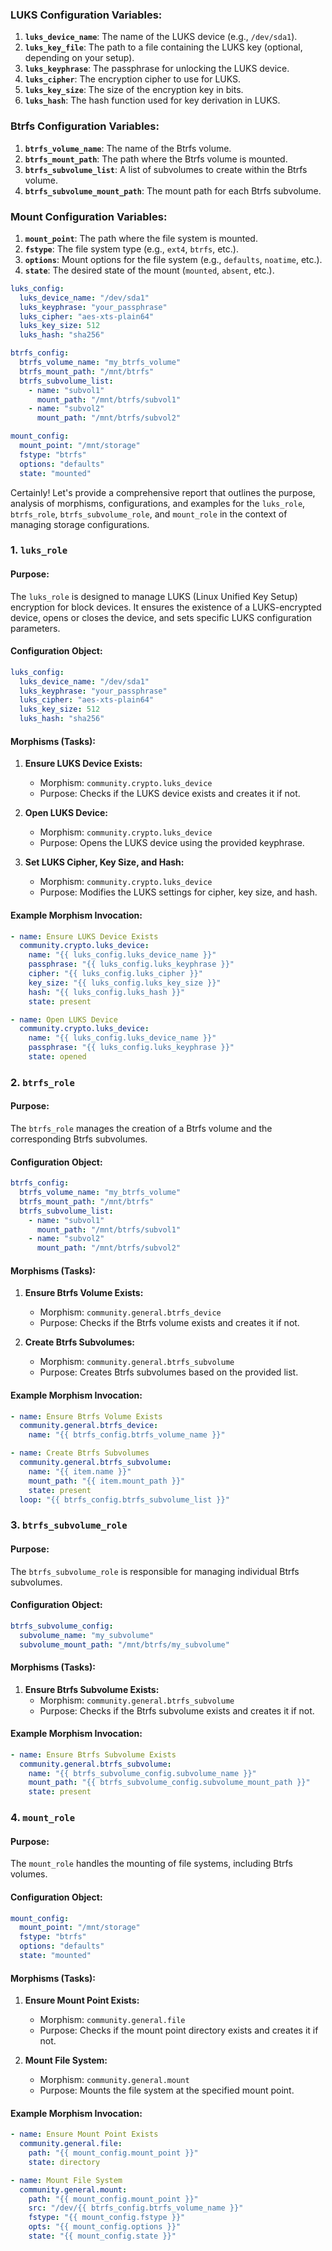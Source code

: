 ### LUKS Configuration Variables:

1.  **`luks_device_name`**: The name of the LUKS device (e.g., `/dev/sda1`).
2.  **`luks_key_file`**: The path to a file containing the LUKS key (optional, depending on your setup).
3.  **`luks_keyphrase`**: The passphrase for unlocking the LUKS device.
4.  **`luks_cipher`**: The encryption cipher to use for LUKS.
5.  **`luks_key_size`**: The size of the encryption key in bits.
6.  **`luks_hash`**: The hash function used for key derivation in LUKS.

### Btrfs Configuration Variables:

1.  **`btrfs_volume_name`**: The name of the Btrfs volume.
2.  **`btrfs_mount_path`**: The path where the Btrfs volume is mounted.
3.  **`btrfs_subvolume_list`**: A list of subvolumes to create within the Btrfs volume.
4.  **`btrfs_subvolume_mount_path`**: The mount path for each Btrfs subvolume.

### Mount Configuration Variables:

1.  **`mount_point`**: The path where the file system is mounted.
2.  **`fstype`**: The file system type (e.g., `ext4`, `btrfs`, etc.).
3.  **`options`**: Mount options for the file system (e.g., `defaults`, `noatime`, etc.).
4.  **`state`**: The desired state of the mount (`mounted`, `absent`, etc.).

```yaml
luks_config:
  luks_device_name: "/dev/sda1"
  luks_keyphrase: "your_passphrase"
  luks_cipher: "aes-xts-plain64"
  luks_key_size: 512
  luks_hash: "sha256"

btrfs_config:
  btrfs_volume_name: "my_btrfs_volume"
  btrfs_mount_path: "/mnt/btrfs"
  btrfs_subvolume_list:
    - name: "subvol1"
      mount_path: "/mnt/btrfs/subvol1"
    - name: "subvol2"
      mount_path: "/mnt/btrfs/subvol2"

mount_config:
  mount_point: "/mnt/storage"
  fstype: "btrfs"
  options: "defaults"
  state: "mounted"
```

Certainly! Let's provide a comprehensive report that outlines the purpose, analysis of morphisms, configurations, and examples for the `luks_role`, `btrfs_role`, `btrfs_subvolume_role`, and `mount_role` in the context of managing storage configurations.

### 1. `luks_role`

#### Purpose:

The `luks_role` is designed to manage LUKS (Linux Unified Key Setup) encryption for block devices. It ensures the existence of a LUKS-encrypted device, opens or closes the device, and sets specific LUKS configuration parameters.

#### Configuration Object:

```yaml
luks_config:
  luks_device_name: "/dev/sda1"
  luks_keyphrase: "your_passphrase"
  luks_cipher: "aes-xts-plain64"
  luks_key_size: 512
  luks_hash: "sha256"
```

#### Morphisms (Tasks):

1. **Ensure LUKS Device Exists:**

   - Morphism: `community.crypto.luks_device`
   - Purpose: Checks if the LUKS device exists and creates it if not.

2. **Open LUKS Device:**

   - Morphism: `community.crypto.luks_device`
   - Purpose: Opens the LUKS device using the provided keyphrase.

3. **Set LUKS Cipher, Key Size, and Hash:**
   - Morphism: `community.crypto.luks_device`
   - Purpose: Modifies the LUKS settings for cipher, key size, and hash.

#### Example Morphism Invocation:

```yaml
- name: Ensure LUKS Device Exists
  community.crypto.luks_device:
    name: "{{ luks_config.luks_device_name }}"
    passphrase: "{{ luks_config.luks_keyphrase }}"
    cipher: "{{ luks_config.luks_cipher }}"
    key_size: "{{ luks_config.luks_key_size }}"
    hash: "{{ luks_config.luks_hash }}"
    state: present

- name: Open LUKS Device
  community.crypto.luks_device:
    name: "{{ luks_config.luks_device_name }}"
    passphrase: "{{ luks_config.luks_keyphrase }}"
    state: opened
```

### 2. `btrfs_role`

#### Purpose:

The `btrfs_role` manages the creation of a Btrfs volume and the corresponding Btrfs subvolumes.

#### Configuration Object:

```yaml
btrfs_config:
  btrfs_volume_name: "my_btrfs_volume"
  btrfs_mount_path: "/mnt/btrfs"
  btrfs_subvolume_list:
    - name: "subvol1"
      mount_path: "/mnt/btrfs/subvol1"
    - name: "subvol2"
      mount_path: "/mnt/btrfs/subvol2"
```

#### Morphisms (Tasks):

1. **Ensure Btrfs Volume Exists:**

   - Morphism: `community.general.btrfs_device`
   - Purpose: Checks if the Btrfs volume exists and creates it if not.

2. **Create Btrfs Subvolumes:**
   - Morphism: `community.general.btrfs_subvolume`
   - Purpose: Creates Btrfs subvolumes based on the provided list.

#### Example Morphism Invocation:

```yaml
- name: Ensure Btrfs Volume Exists
  community.general.btrfs_device:
    name: "{{ btrfs_config.btrfs_volume_name }}"

- name: Create Btrfs Subvolumes
  community.general.btrfs_subvolume:
    name: "{{ item.name }}"
    mount_path: "{{ item.mount_path }}"
    state: present
  loop: "{{ btrfs_config.btrfs_subvolume_list }}"
```

### 3. `btrfs_subvolume_role`

#### Purpose:

The `btrfs_subvolume_role` is responsible for managing individual Btrfs subvolumes.

#### Configuration Object:

```yaml
btrfs_subvolume_config:
  subvolume_name: "my_subvolume"
  subvolume_mount_path: "/mnt/btrfs/my_subvolume"
```

#### Morphisms (Tasks):

1. **Ensure Btrfs Subvolume Exists:**
   - Morphism: `community.general.btrfs_subvolume`
   - Purpose: Checks if the Btrfs subvolume exists and creates it if not.

#### Example Morphism Invocation:

```yaml
- name: Ensure Btrfs Subvolume Exists
  community.general.btrfs_subvolume:
    name: "{{ btrfs_subvolume_config.subvolume_name }}"
    mount_path: "{{ btrfs_subvolume_config.subvolume_mount_path }}"
    state: present
```

### 4. `mount_role`

#### Purpose:

The `mount_role` handles the mounting of file systems, including Btrfs volumes.

#### Configuration Object:

```yaml
mount_config:
  mount_point: "/mnt/storage"
  fstype: "btrfs"
  options: "defaults"
  state: "mounted"
```

#### Morphisms (Tasks):

1. **Ensure Mount Point Exists:**

   - Morphism: `community.general.file`
   - Purpose: Checks if the mount point directory exists and creates it if not.

2. **Mount File System:**
   - Morphism: `community.general.mount`
   - Purpose: Mounts the file system at the specified mount point.

#### Example Morphism Invocation:

```yaml
- name: Ensure Mount Point Exists
  community.general.file:
    path: "{{ mount_config.mount_point }}"
    state: directory

- name: Mount File System
  community.general.mount:
    path: "{{ mount_config.mount_point }}"
    src: "/dev/{{ btrfs_config.btrfs_volume_name }}"
    fstype: "{{ mount_config.fstype }}"
    opts: "{{ mount_config.options }}"
    state: "{{ mount_config.state }}"
```
